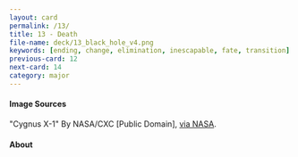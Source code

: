 ```yaml
---
layout: card
permalink: /13/
title: 13 - Death
file-name: deck/13_black_hole_v4.png
keywords: [ending, change, elimination, inescapable, fate, transition]
previous-card: 12
next-card: 14
category: major
---
```


#### Image Sources
"Cygnus X-1" By NASA/CXC [Public Domain], [via NASA](https://www.nasa.gov/mission_pages/chandra/multimedia/photo09-065.html).

#### About
